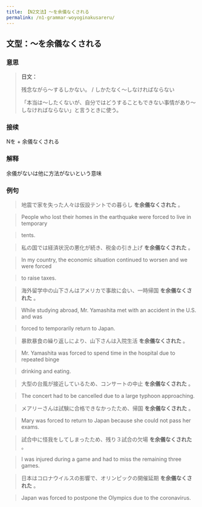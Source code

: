 ```yaml
---
title: 【N2文法】〜を余儀なくされる
permalink: /n1-grammar-woyoginakusareru/
---
```


## 文型：〜を余儀なくされる

### 意思

> **日文：**
> 
> 残念ながら～するしかない。 / しかたなく～しなければならない
> 
> 「本当は～したくないが、自分ではどうすることもできない事情があり～しなければならない」と言うときに使う。


### 接续

Nを + 余儀なくされる

### 解释

余儀がないは他に方法がないという意味

### 例句

> 地震で家を失った人々は仮設テントでの暮らし **を余儀なくされた** 。

> People who lost their homes in the earthquake were forced to live in temporary

> tents.

> 私の国では経済状況の悪化が続き、税金の引き上げ **を余儀なくされた** 。

> In my country, the economic situation continued to worsen and we were forced

> to raise taxes.

> 海外留学中の山下さんはアメリカで事故に会い、一時帰国 **を余儀なくされた** 。

> While studying abroad, Mr. Yamashita met with an accident in the U.S. and was

> forced to temporarily return to Japan.

> 暴飲暴食の繰り返しにより、山下さんは入院生活 **を余儀なくされた** 。

> Mr. Yamashita was forced to spend time in the hospital due to repeated binge

> drinking and eating.

> 大型の台風が接近しているため、コンサートの中止 **を余儀なくされた** 。

> The concert had to be cancelled due to a large typhoon approaching.

> メアリーさんは試験に合格できなかったため、帰国 **を余儀なくされた** 。

> Mary was forced to return to Japan because she could not pass her exams.

> 試合中に怪我をしてしまったため、残り３試合の欠場 **を余儀なくされた** 。

> I was injured during a game and had to miss the remaining three games.

> 日本はコロナウイルスの影響で、オリンピックの開催延期 **を余儀なくされた** 。

> Japan was forced to postpone the Olympics due to the coronavirus.

